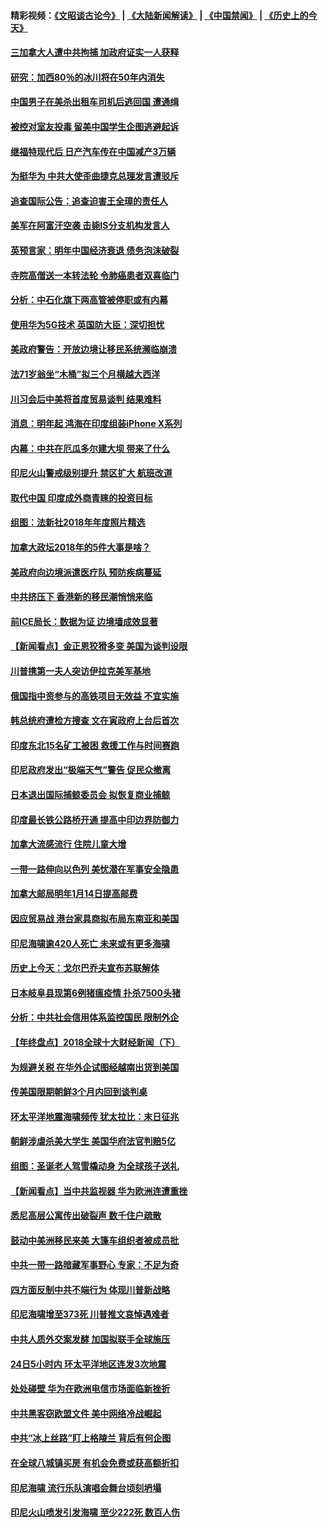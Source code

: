 #### 精彩视频：[《文昭谈古论今》](https://github.com/gfw-breaker/wenzhao/blob/master/README.md?t=12290331) | [《大陆新闻解读》](https://github.com/gfw-breaker/ntdtv-comedy/blob/master/README.md?t=12290331) | [《中国禁闻》](https://github.com/gfw-breaker/ntdtv-news/blob/master/README.md?t=12290331) | [《历史上的今天》](https://github.com/gfw-breaker/today-in-history/blob/master/README.md?t=12290331) 

#### [三加拿大人遭中共拘捕 加政府证实一人获释](../pages/nsc418/n10939393.md?t=12290331) 

#### [研究：加西80％的冰川将在50年内消失](../pages/nsc418/n10939068.md?t=12290331) 

#### [中国男子在美杀出租车司机后逃回国 遭通缉](../pages/nsc418/n10939162.md?t=12290331) 

#### [被控对室友投毒 留美中国学生企图逃避起诉](../pages/nsc418/n10939143.md?t=12290331) 

#### [继福特现代后 日产汽车传在中国减产3万辆](../pages/nsc418/n10938892.md?t=12290331) 

#### [为挺华为 中共大使歪曲捷克总理发言遭驳斥](../pages/nsc418/n10938867.md?t=12290331) 

#### [追查国际公告：追查迫害王全璋的责任人](../pages/nsc418/n10937997.md?t=12290331) 

#### [美军在阿富汗空袭 击毙IS分支机构发言人](../pages/nsc418/n10937943.md?t=12290331) 

#### [英预言家：明年中国经济衰退 债务泡沫破裂](../pages/nsc418/n10937862.md?t=12290331) 

#### [寺院高僧送一本转法轮 令肺癌患者双喜临门](../pages/nsc418/n10937173.md?t=12290331) 

#### [分析：中石化旗下两高管被停职或有内幕](../pages/nsc418/n10936480.md?t=12290331) 

#### [使用华为5G技术 英国防大臣：深切担忧](../pages/nsc418/n10936847.md?t=12290331) 

#### [美政府警告：开放边境让移民系统濒临崩溃](../pages/nsc418/n10936858.md?t=12290331) 

#### [法71岁翁坐“木桶”拟三个月横越大西洋](../pages/nsc418/n10936510.md?t=12290331) 

#### [川习会后中美将首度贸易谈判 结果难料](../pages/nsc418/n10936366.md?t=12290331) 

#### [消息：明年起 鸿海在印度组装iPhone X系列](../pages/nsc418/n10936455.md?t=12290331) 

#### [内幕：中共在厄瓜多尔建大坝 带来了什么](../pages/nsc418/n10936259.md?t=12290331) 

#### [印尼火山警戒级别提升 禁区扩大 航班改道](../pages/nsc418/n10936243.md?t=12290331) 

#### [取代中国 印度成外商青睐的投资目标](../pages/nsc418/n10935215.md?t=12290331) 

#### [组图：法新社2018年年度照片精选](../pages/nsc418/n10935213.md?t=12290331) 

#### [加拿大政坛2018年的5件大事是啥？](../pages/nsc418/n10934199.md?t=12290331) 

#### [美政府向边境派遣医疗队 预防疾病蔓延](../pages/nsc418/n10934482.md?t=12290331) 

#### [中共挤压下 香港新的移民潮悄悄来临](../pages/nsc418/n10934111.md?t=12290331) 

#### [前ICE局长：数据为证 边境墙成效显著](../pages/nsc418/n10934433.md?t=12290331) 

#### [【新闻看点】金正恩狡猾多变 美国为谈判设限](../pages/nsc418/n10934183.md?t=12290331) 

#### [川普携第一夫人突访伊拉克美军基地](../pages/nsc418/n10934352.md?t=12290331) 

#### [俄国指中资参与的高铁项目无效益 不宜实施](../pages/nsc418/n10934141.md?t=12290331) 

#### [韩总统府遭检方搜查 文在寅政府上台后首次](../pages/nsc418/n10933090.md?t=12290331) 

#### [印度东北15名矿工被困 救援工作与时间赛跑](../pages/nsc418/n10933676.md?t=12290331) 

#### [印尼政府发出“极端天气”警告 促民众撤离](../pages/nsc418/n10933470.md?t=12290331) 

#### [日本退出国际捕鲸委员会 拟恢复商业捕鲸](../pages/nsc418/n10933334.md?t=12290331) 

#### [印度最长铁公路桥开通 提高中印边界防御力](../pages/nsc418/n10932809.md?t=12290331) 

#### [加拿大流感流行 住院儿童大增](../pages/nsc418/n10932744.md?t=12290331) 

#### [一带一路伸向以色列 美忧潜在军事安全隐患](../pages/nsc418/n10932712.md?t=12290331) 

#### [加拿大邮局明年1月14日提高邮费](../pages/nsc418/n10932741.md?t=12290331) 

#### [因应贸易战 港台家具商拟布局东南亚和美国](../pages/nsc418/n10932654.md?t=12290331) 

#### [印尼海啸逾420人死亡 未来或有更多海啸](../pages/nsc418/n10932350.md?t=12290331) 

#### [历史上今天：戈尔巴乔夫宣布苏联解体](../pages/nsc418/n10932195.md?t=12290331) 

#### [日本岐阜县现第6例猪瘟疫情 扑杀7500头猪](../pages/nsc418/n10931585.md?t=12290331) 

#### [分析：中共社会信用体系监控国民 限制外企](../pages/nsc418/n10928781.md?t=12290331) 

#### [【年终盘点】2018全球十大财经新闻（下）](../pages/nsc418/n10918551.md?t=12290331) 

#### [为规避关税 在华外企试图经越南出货到美国](../pages/nsc418/n10931698.md?t=12290331) 

#### [传美国限期朝鲜3个月内回到谈判桌](../pages/nsc418/n10931073.md?t=12290331) 

#### [环太平洋地震海啸频传 犹太拉比：末日征兆](../pages/nsc418/n10931369.md?t=12290331) 

#### [朝鲜涉虐杀美大学生 美国华府法官判赔5亿](../pages/nsc418/n10931032.md?t=12290331) 

#### [组图：圣诞老人驾雪橇动身 为全球孩子送礼](../pages/nsc418/n10930732.md?t=12290331) 

#### [【新闻看点】当中共监视器 华为欧洲连遭重挫](../pages/nsc418/n10930646.md?t=12290331) 

#### [悉尼高层公寓传出破裂声 数千住户疏散](../pages/nsc418/n10930665.md?t=12290331) 

#### [鼓动中美洲移民来美 大篷车组织者被成员批](../pages/nsc418/n10930604.md?t=12290331) 

#### [中共一带一路暗藏军事野心 专家：不足为奇](../pages/nsc418/n10930595.md?t=12290331) 

#### [四方面反制中共不端行为 体现川普新战略](../pages/nsc418/n10930171.md?t=12290331) 

#### [印尼海啸增至373死 川普推文哀悼遇难者](../pages/nsc418/n10929896.md?t=12290331) 

#### [中共人质外交案发酵 加国拟联手全球施压](../pages/nsc418/n10928999.md?t=12290331) 

#### [24日5小时内 环太平洋地区连发3次地震](../pages/nsc418/n10929109.md?t=12290331) 

#### [处处碰壁 华为在欧洲电信市场面临新挫折](../pages/nsc418/n10929057.md?t=12290331) 

#### [中共黑客窃欧盟文件 美中网络冷战崛起](../pages/nsc418/n10928801.md?t=12290331) 

#### [中共“冰上丝路”盯上格陵兰 背后有何企图](../pages/nsc418/n10926007.md?t=12290331) 

#### [在全球八城镇买房 有机会免费或获高额折扣](../pages/nsc418/n10927163.md?t=12290331) 

#### [印尼海啸 流行乐队演唱会舞台顷刻坍塌](../pages/nsc418/n10927974.md?t=12290331) 

#### [印尼火山喷发引发海啸 至少222死 数百人伤](../pages/nsc418/n10927495.md?t=12290331) 

